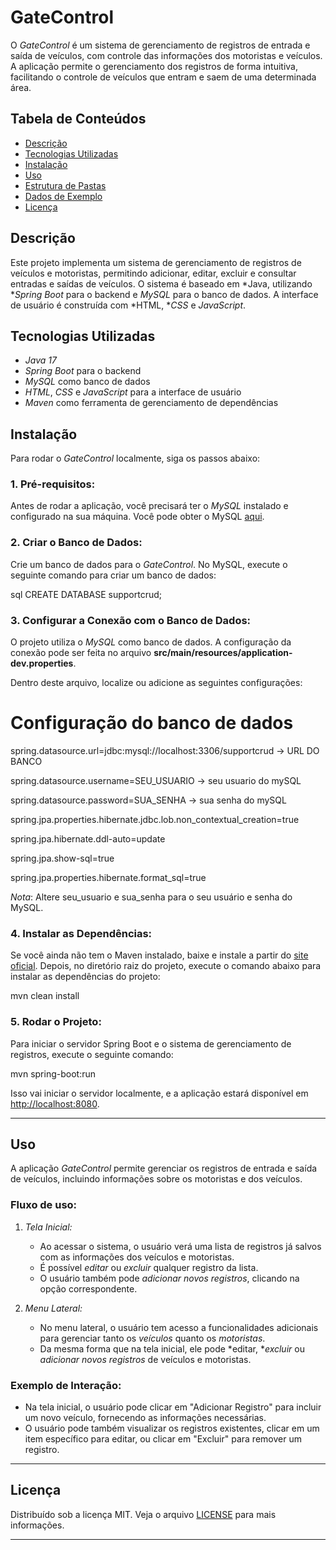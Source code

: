 # GateControl

O *GateControl* é um sistema de gerenciamento de registros de entrada e saída de veículos, com controle das informações dos motoristas e veículos. A aplicação permite o gerenciamento dos registros de forma intuitiva, facilitando o controle de veículos que entram e saem de uma determinada área.

## Tabela de Conteúdos

- [Descrição](#descrição)
- [Tecnologias Utilizadas](#tecnologias-utilizadas)
- [Instalação](#instalação)
- [Uso](#uso)
- [Estrutura de Pastas](#estrutura-de-pastas)
- [Dados de Exemplo](#dados-de-exemplo)
- [Licença](#licença)

## Descrição

Este projeto implementa um sistema de gerenciamento de registros de veículos e motoristas, permitindo adicionar, editar, excluir e consultar entradas e saídas de veículos. O sistema é baseado em *Java, utilizando **Spring Boot* para o backend e *MySQL* para o banco de dados. A interface de usuário é construída com *HTML, **CSS* e *JavaScript*.

## Tecnologias Utilizadas

- *Java 17*
- *Spring Boot* para o backend
- *MySQL* como banco de dados
- *HTML*, *CSS* e *JavaScript* para a interface de usuário
- *Maven* como ferramenta de gerenciamento de dependências

## Instalação

Para rodar o *GateControl* localmente, siga os passos abaixo:

### 1. Pré-requisitos:

Antes de rodar a aplicação, você precisará ter o *MySQL* instalado e configurado na sua máquina. Você pode obter o MySQL [aqui](https://dev.mysql.com/downloads/installer/).

### 2. Criar o Banco de Dados:

Crie um banco de dados para o *GateControl*. No MySQL, execute o seguinte comando para criar um banco de dados:

sql
CREATE DATABASE supportcrud;

### 3. Configurar a Conexão com o Banco de Dados:

O projeto utiliza o *MySQL* como banco de dados. A configuração da conexão pode ser feita no arquivo **src/main/resources/application-dev.properties**.

Dentro deste arquivo, localize ou adicione as seguintes configurações:

# Configuração do banco de dados

spring.datasource.url=jdbc:mysql://localhost:3306/supportcrud -> URL DO BANCO

spring.datasource.username=SEU_USUARIO   -> seu usuario do mySQL

spring.datasource.password=SUA_SENHA     -> sua senha do mySQL

spring.jpa.properties.hibernate.jdbc.lob.non_contextual_creation=true

spring.jpa.hibernate.ddl-auto=update

spring.jpa.show-sql=true

spring.jpa.properties.hibernate.format_sql=true


*Nota*: Altere seu_usuario e sua_senha para o seu usuário e senha do MySQL.

### 4. Instalar as Dependências:

Se você ainda não tem o Maven instalado, baixe e instale a partir do [site oficial](https://maven.apache.org/download.cgi). Depois, no diretório raiz do projeto, execute o comando abaixo para instalar as dependências do projeto:

mvn clean install


### 5. Rodar o Projeto:

Para iniciar o servidor Spring Boot e o sistema de gerenciamento de registros, execute o seguinte comando:

mvn spring-boot:run


Isso vai iniciar o servidor localmente, e a aplicação estará disponível em [http://localhost:8080](http://localhost:8080).

---

## Uso

A aplicação *GateControl* permite gerenciar os registros de entrada e saída de veículos, incluindo informações sobre os motoristas e dos veículos.

### Fluxo de uso:

1. *Tela Inicial:*
   - Ao acessar o sistema, o usuário verá uma lista de registros já salvos com as informações dos veículos e motoristas.
   - É possível *editar* ou *excluir* qualquer registro da lista.
   - O usuário também pode *adicionar novos registros*, clicando na opção correspondente.

2. *Menu Lateral:*
   - No menu lateral, o usuário tem acesso a funcionalidades adicionais para gerenciar tanto os *veículos* quanto os *motoristas*.
   - Da mesma forma que na tela inicial, ele pode *editar, **excluir* ou *adicionar novos registros* de veículos e motoristas.

### Exemplo de Interação:
- Na tela inicial, o usuário pode clicar em "Adicionar Registro" para incluir um novo veículo, fornecendo as informações necessárias.
- O usuário pode também visualizar os registros existentes, clicar em um item específico para editar, ou clicar em "Excluir" para remover um registro.

---

## Licença

Distribuído sob a licença MIT. Veja o arquivo [LICENSE](LICENSE) para mais informações.

---
